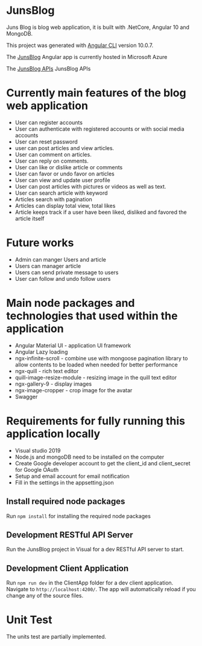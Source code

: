 # JunsBlog
Juns Blog is blog web application, it is built with .NetCore, Angular 10 and MongoDB.

This project was generated with [Angular CLI](https://github.com/angular/angular-cli) version 10.0.7.

The [JunsBlog](https://junsblog.azurewebsites.net/home) Angular app is currently hosted in Microsoft Azure

The [JunsBlog APIs](https://junsblog.azurewebsites.net/swagger) JunsBlog APIs

# Currently main features of the blog web application
- User can register accounts
- User can authenticate with registered accounts or with social media accounts
- User can reset password
- user can post articles and view articles.
- User can comment on articles.
- User can reply on comments.
- User can like or dislike article or comments
- User can favor or undo favor on articles
- User can view and update user profile
- User can post articles with pictures or videos as well as text. 
- User can search article with keyword
- Articles search with pagination
- Articles can display total view, total likes
- Article keeps track if a user have been liked, disliked and favored the article itself

# Future works
- Admin can manger Users and article
- Users can manager article
- Users can send private message to users
- User can follow and undo follow users

# Main node packages and technologies that used within the application
- Angular Material UI - application UI framework
- Angular Lazy loading
- ngx-infinite-scroll - combine use with mongoose pagination library to allow contents to be loaded when needed for better performance
- ngx-quill - rich text editor 
- quill-image-resize-module - resizing image in the quill text editor
- ngx-gallery-9 - display images
- ngx-image-cropper - crop image for the avatar
- Swagger


# Requirements for fully running this application locally
- Visual studio 2019
- Node.js and mongoDB need to be installed on the computer 
- Create Google developer account to get the client_id and client_secret for Google OAuth
- Setup and email account for email notification
- Fill in the settings in the appsetting.json

## Install required node packages
Run `npm install` for installing the required node packages

## Development RESTful API Server

Run the JunsBlog project in Visual for a dev RESTful API server to start.

## Development Client Application

Run `npm run dev` in the ClientApp folder for a dev client application. Navigate to `http://localhost:4200/`. The app will automatically reload if you change any of the source files.

# Unit Test
The units test are partially implemented.
